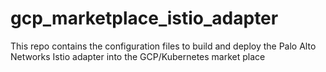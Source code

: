 # gcp_marketplace_istio_adapter
This repo contains the configuration files to build and deploy the Palo Alto Networks Istio adapter into the GCP/Kubernetes market place
